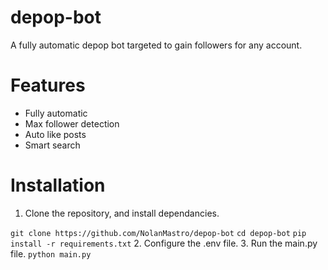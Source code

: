 # depop-bot
A fully automatic depop bot targeted to gain followers for any account. 


# Features
- Fully automatic
- Max follower detection
- Auto like posts
- Smart search

# Installation

1. Clone the repository, and install dependancies.

``
git clone https://github.com/NolanMastro/depop-bot
``
``
cd depop-bot
``
``
pip install -r requirements.txt
``
2. Configure the .env file.
3. Run the main.py file.
``
python main.py
``


